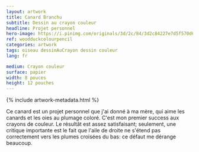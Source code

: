 ```yaml
---
layout: artwork
title: Canard Branchu
subtitle: Dessin au crayon couleur
headline: Projet personnel
hero-image: https://i.pinimg.com/originals/3d/2c/84/3d2c84227e7d5f570d6df91d54cd5f96.jpg
ref: woodduckcolourpencil
categories: artwork
tags: oiseau dessinAuCrayon dessin couleur
lang: fr

medium: Crayon couleur
surface: papier
width: 8 pouces
height: 12 pouches
---
```

{% include artwork-metadata.html %}

Ce canard est un projet personnel que j'ai donné à ma mère, qui aime les canards et les oies au plumage coloré. C'est mon premier success aux crayons de couleur. Le résultât est assez satisfaisant; seulement, une critique importante est le fait que l'aile de droite ne s'étend pas correctement vers les plumes croisées du bas: ce défaut me dérange beaucoup.

